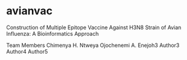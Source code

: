 # avianvac
Construction of Multiple Epitope Vaccine Against H3N8 Strain of Avian Influenza: A Bioinformatics Approach









Team Members
Chimenya H.  Ntweya 
Ojochenemi A. Enejoh3 
Author3 
Author4
Author5

